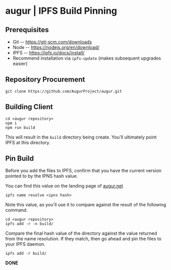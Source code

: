 # augur | IPFS Build Pinning

## Prerequisites
* Git -- https://git-scm.com/downloads
* Node -- https://nodejs.org/en/download/
* IPFS -- https://ipfs.io/docs/install/
 * Recommend installation via `ipfs-update` (makes subsequent upgrades easier)

## Repository Procurement

    git clone https://github.com/AugurProject/augur.git

## Building Client

    cd <augur repository>
    npm i
    npm run build

This will result in the `build` directory being create.  You'll ultimately point IPFS at this directory.

## Pin Build

Before you add the files to IPFS, confirm that you have the current version pointed to by the IPNS hash value.

You can find this value on the landing page of [augur.net](http://augur.net)

    ipfs name resolve <ipns hash>

Note this value, as you'll use it to compare against the result of the following command.

    cd <augur repository>
    ipfs add -r -n build/

Compare the final hash value of the directory against the value returned from the name resolution.  If they match, then go ahead and pin the files to your IPFS daemon.

    ipfs add -r build/

**DONE**
